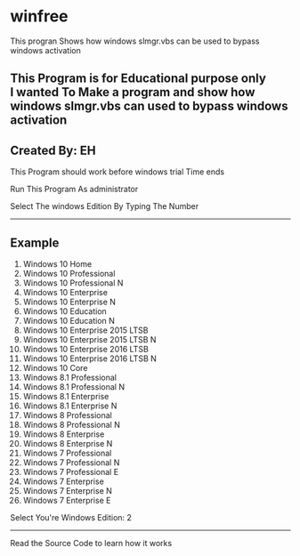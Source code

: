 # winfree
This progran Shows how windows slmgr.vbs can be used to bypass windows activation      


This Program is for Educational purpose only   
I wanted To Make a program and show how windows slmgr.vbs can used to bypass windows activation      
----------------------------------

Created By: EH   
------------------------------   
   
This Program should work before windows trial Time ends   
   
Run This Program As administrator   
   
Select The windows Edition By Typing The Number   
   
---------------------------------------   
Example  
----------------------------------------   
1) Windows 10 Home   
2) Windows 10 Professional   
3) Windows 10 Professional N   
4) Windows 10 Enterprise   
5) Windows 10 Enterprise N   
6) Windows 10 Education   
7) Windows 10 Education N   
8) Windows 10 Enterprise 2015 LTSB   
9) Windows 10 Enterprise 2015 LTSB N   
10) Windows 10 Enterprise 2016 LTSB   
11) Windows 10 Enterprise 2016 LTSB N   
12) Windows 10 Core   
13) Windows 8.1 Professional   
14) Windows 8.1 Professional N   
15) Windows 8.1 Enterprise   
16) Windows 8.1 Enterprise N   
17) Windows 8 Professional   
18) Windows 8 Professional N   
19) Windows 8 Enterprise   
20) Windows 8 Enterprise N   
21) Windows 7 Professional   
22) Windows 7 Professional N   
23) Windows 7 Professional E   
24) Windows 7 Enterprise   
25) Windows 7 Enterprise N   
26) Windows 7 Enterprise E   
   
   
Select You're Windows Edition: 2   

----------------------------------------   

Read the Source Code to learn how it works   
